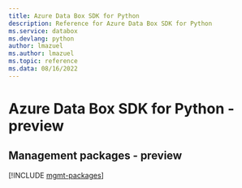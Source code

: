 ```yaml
---
title: Azure Data Box SDK for Python
description: Reference for Azure Data Box SDK for Python
ms.service: databox
ms.devlang: python
author: lmazuel
ms.author: lmazuel
ms.topic: reference
ms.data: 08/16/2022
---
```

# Azure Data Box SDK for Python - preview

## Management packages - preview
[!INCLUDE [mgmt-packages](data-box-mgmt-index.md)]